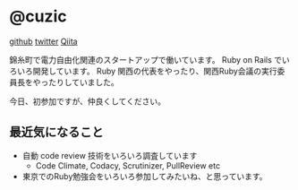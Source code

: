 # @cuzic

[github](https://github.com/cuzic)
[twitter](https://twitter.com/cuzic)
[Qiita](http://qiita.com/cuzic)

錦糸町で電力自由化関連のスタートアップで働いています。
Ruby on Rails でいろいろ開発しています。
Ruby 関西の代表をやったり、関西Ruby会議の実行委員長をやったりしていました。

今日、初参加ですが、仲良くしてください。

## 最近気になること
* 自動 code review 技術をいろいろ調査しています
  * Code Climate, Codacy, Scrutinizer, PullReview etc
* 東京でのRuby勉強会をいろいろ参加してみたいね、と思っています。
